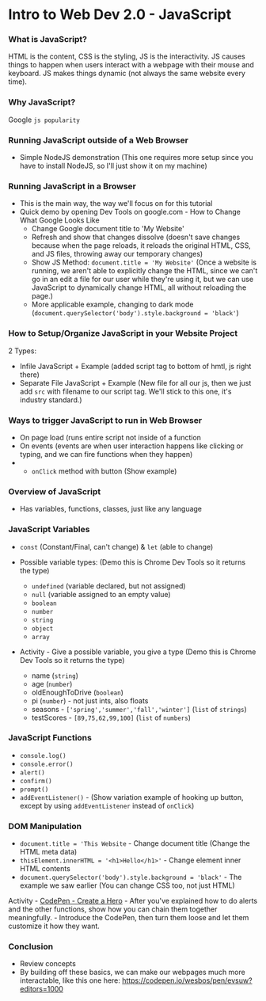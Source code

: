 # Intro to Web Dev 2.0 - JavaScript

### What is JavaScript?

HTML is the content, CSS is the styling, JS is the interactivity.  JS causes things to happen when users interact with a webpage with their mouse and keyboard.  JS makes things dynamic (not always the same website every time).

### Why JavaScript?

Google `js popularity`

### Running JavaScript outside of a Web Browser
- Simple NodeJS demonstration (This one requires more setup since you have to install NodeJS, so I'll just show it on my machine)

### Running JavaScript in a Browser
- This is the main way, the way we'll focus on for this tutorial
- Quick demo by opening Dev Tools on google.com - How to Change What Google Looks Like
    - Change Google document title to 'My Website'
    - Refresh and show that changes dissolve (doesn't save changes because when the page reloads, it reloads the original HTML, CSS, and JS files, throwing away our temporary changes)
    - Show JS Method: `document.title = 'My Website'` (Once a website is running, we aren't able to explicitly change the HTML, since we can't go in an edit a file for our user while they're using it, but we can use JavaScript to dynamically change HTML, all without reloading the page.)
    - More applicable example, changing to dark mode (`document.querySelector('body').style.background = 'black'`)

### How to Setup/Organize JavaScript in your Website Project

2 Types:
- Infile JavaScript + Example  (added script tag to bottom of hmtl, js right there)
- Separate File JavaScript + Example (New file for all our js, then we just add `src` with filename to our script tag.  We'll stick to this one, it's industry standard.)

### Ways to trigger JavaScript to run in Web Browser

- On page load (runs entire script not inside of a function
- On events (events are when user interaction happens like clicking or typing, and we can fire functions when they happen)
- - `onClick` method with button (Show example)

### Overview of JavaScript

- Has variables, functions, classes, just like any language

### JavaScript Variables 
- `const` (Constant/Final, can't change) & `let` (able to change)
- Possible variable types:      (Demo this is Chrome Dev Tools so it returns the type)
  - `undefined` (variable declared, but not assigned)
  - `null`  (variable assigned to an empty value)
  - `boolean`
  - `number`
  - `string`
  - `object`
  - `array`

- Activity - Give a possible variable, you give a type (Demo this is Chrome Dev Tools so it returns the type)
    - name (`string`)
    - age (`number`)
    - oldEnoughToDrive (`boolean`)
    - pi (`number`) - not just ints, also floats
    - seasons - `['spring','summer','fall','winter']` (`list` of `strings`)
    - testScores - `[89,75,62,99,100]` (`list` of `numbers`)

### JavaScript Functions
- `console.log()`
- `console.error()`
- `alert()`
- `confirm()`
- `prompt()`
- `addEventListener()` - (Show variation example of hooking up button, except by using `addEventListener` instead of `onClick`)


### DOM Manipulation
- `document.title = 'This Website` - Change document title (Change the HTML meta data)
- `thisElement.innerHTML = '<h1>Hello</h1>'` - Change element inner HTML contents
- `document.querySelector('body').style.background = 'black'` - The example we saw earlier (You can change CSS too, not just HTML)


Activity - [CodePen - Create a Hero](https://codepen.io/brighamband/pen/QWgZgMx)
    - After you've explained how to do alerts and the other functions, show how you can chain them together meaningfully.
    - Introduce the CodePen, then turn them loose and let them customize it how they want.


### Conclusion
- Review concepts
- By building off these basics, we can make our webpages much more interactable, like this one here:  https://codepen.io/wesbos/pen/evsuw?editors=1000
